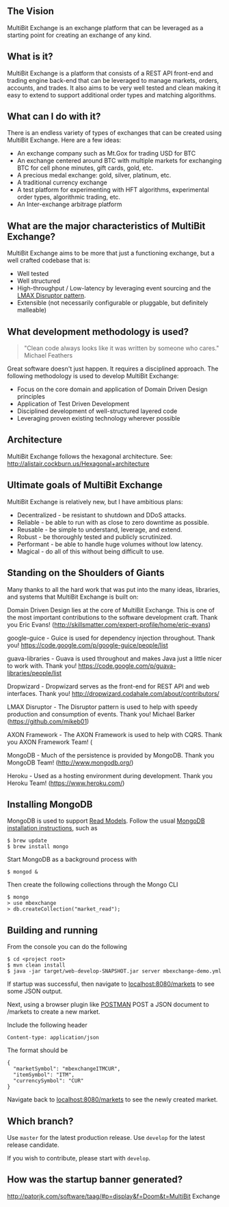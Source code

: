 ## The Vision

MultiBit Exchange is an exchange platform that can be leveraged as a starting point for creating an exchange of any
kind.

## What is it?

MultiBit Exchange is a platform that consists of a REST API front-end and trading engine back-end that
can be leveraged to manage markets, orders, accounts, and trades. It also aims to be very well tested and
clean making it easy to extend to support additional order types and matching algorithms.

## What can I do with it?

There is an endless variety of types of exchanges that can be created using MultiBit Exchange. Here are a few ideas:
* An exchange company such as Mt.Gox for trading USD for BTC
* An exchange centered around BTC with multiple markets for exchanging BTC for cell phone minutes, gift cards, gold, etc.
* A precious medal exchange: gold, silver, platinum, etc.
* A traditional currency exchange
* A test platform for experimenting with HFT algorithms, experimental order types, algorithmic trading, etc.
* An Inter-exchange arbitrage platform

## What are the major characteristics of MultiBit Exchange?

MultiBit Exchange aims to be more that just a functioning exchange, but a well crafted codebase that is:
* Well tested
* Well structured
* High-throughput / Low-latency by leveraging event sourcing and the [LMAX Disruptor pattern](http://martinfowler.com/articles/lmax.html).
* Extensible (not necessarily configurable or pluggable, but definitely malleable)

## What development methodology is used?

> "Clean code always looks like it was written by someone who cares."
> Michael Feathers

Great software doesn't just happen. It requires a disciplined approach. The following methodology is
used to develop MultiBit Exchange:

* Focus on the core domain and application of Domain Driven Design principles
* Application of Test Driven Development
* Disciplined development of well-structured layered code
* Leveraging proven existing technology wherever possible

## Architecture

MultiBit Exchange follows the hexagonal architecture. See: http://alistair.cockburn.us/Hexagonal+architecture

## Ultimate goals of MultiBit Exchange

MultiBit Exchange is relatively new, but I have ambitious plans:

* Decentralized - be resistant to shutdown and DDoS attacks.
* Reliable - be able to run with as close to zero downtime as possible.
* Reusable - be simple to understand, leverage, and extend.
* Robust - be thoroughly tested and publicly scrutinized.
* Performant - be able to handle huge volumes without low latency.
* Magical - do all of this without being difficult to use.

## Standing on the Shoulders of Giants

Many thanks to all the hard work that was put into the many ideas, libraries, and systems that MultiBit Exchange
is built on:

Domain Driven Design lies at the core of MultiBit Exchange. This is one of the most important contributions
to the software development craft.
Thank you Eric Evans! (http://skillsmatter.com/expert-profile/home/eric-evans)

google-guice - Guice is used for dependency injection throughout.
Thank you! https://code.google.com/p/google-guice/people/list

guava-libraries - Guava is used throughout and makes Java just a little nicer to work with.
Thank you! https://code.google.com/p/guava-libraries/people/list

Dropwizard - Dropwizard serves as the front-end for REST API and web interfaces.
Thank you! http://dropwizard.codahale.com/about/contributors/

LMAX Disruptor - The Disruptor pattern is used to help with speedy production and consumption of events.
Thank you! Michael Barker (https://github.com/mikeb01)

AXON Framework - The AXON Framework is used to help with CQRS.
Thank you AXON Framework Team! (

MongoDB - Much of the persistence is provided by MongoDB.
Thank you MongoDB Team! (http://www.mongodb.org/)

Heroku - Used as a hosting environment during development.
Thank you Heroku Team! (https://www.heroku.com/)

## Installing MongoDB

MongoDB is used to support [Read Models](http://martinfowler.com/bliki/CQRS.html).
Follow the usual [MongoDB installation instructions](http://docs.mongodb.org/manual/installation/), such as

```
$ brew update
$ brew install mongo
```

Start MongoDB as a background process with

```
$ mongod &
```

Then create the following collections through the Mongo CLI

```
$ mongo
> use mbexchange
> db.createCollection("market_read");
```

## Building and running

From the console you can do the following
```
$ cd <project root>
$ mvn clean install
$ java -jar target/web-develop-SNAPSHOT.jar server mbexchange-demo.yml
```

If startup was successful, then navigate to [localhost:8080/markets](http://localhost:8080/markets) to
see some JSON output.

Next, using a browser plugin like [POSTMAN](https://chrome.google.com/webstore/detail/postman-rest-client/fdmmgilgnpjigdojojpjoooidkmcomcm?hl=en)
POST a JSON document to /markets to create a new market.

Include the following header
```
Content-type: application/json
```

The format should be
```
{
  "marketSymbol": "mbexchangeITMCUR",
  "itemSymbol": "ITM",
  "currencySymbol": "CUR"
}
```

Navigate back to [localhost:8080/markets](http://localhost:8080/markets) to
see the newly created market.

## Which branch?
Use `master` for the latest production release. Use `develop` for the latest release candidate.

If you wish to contribute, please start with `develop`.

## How was the startup banner generated?

http://patorjk.com/software/taag/#p=display&f=Doom&t=MultiBit Exchange


